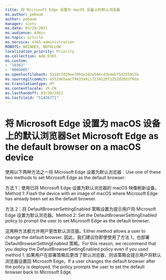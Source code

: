 ```yaml
---
title: 将 Microsoft Edge 设置为 macOS 设备上的默认浏览器
ms.author: pebaum
author: pebaum
manager: scotv
ms.date: 03/29/2021
ms.audience: Admin
ms.topic: article
ms.service: o365-administration
ROBOTS: NOINDEX, NOFOLLOW
localization_priority: Priority
ms.collection: Adm_O365
ms.custom:
- "10362"
- "9006005"
ms.openlocfilehash: 5318c7d20ee7091e162e566cd2b4ebf5d255915b
ms.sourcegitcommit: e552d65aac79433a911723412bf1252d20d3f0da
ms.translationtype: HT
ms.contentlocale: zh-CN
ms.lasthandoff: 03/30/2021
ms.locfileid: "51426771"
---
```

# <a name="set-microsoft-edge-as-the-default-browser-on-a-macos-device"></a><span data-ttu-id="7bd00-102">将 Microsoft Edge 设置为 macOS 设备上的默认浏览器</span><span class="sxs-lookup"><span data-stu-id="7bd00-102">Set Microsoft Edge as the default browser on a macOS device</span></span>

<span data-ttu-id="7bd00-103">使用以下两种方法之一将 Microsoft Edge 设置为默认浏览器：</span><span class="sxs-lookup"><span data-stu-id="7bd00-103">Use one of these two methods to set Microsoft Edge as the default browser:</span></span>

<span data-ttu-id="7bd00-104">方法 1：使用已将 Microsoft Edge 设置为默认浏览器的 macOS 映像刷新设备。</span><span class="sxs-lookup"><span data-stu-id="7bd00-104">Method 1: Flash the device with an image of macOS where Microsoft Edge has already been set as the default browser.</span></span>

<span data-ttu-id="7bd00-105">方法 2：将 DefaultBrowserSettingEnabled 策略设置为提示用户将 Microsoft Edge 设置为默认浏览器。</span><span class="sxs-lookup"><span data-stu-id="7bd00-105">Method 2: Set the DefaultBrowserSettingEnabled policy to prompt the user to set Microsoft Edge as the default browser.</span></span>

<span data-ttu-id="7bd00-106">这两种方法都允许用户更改默认浏览器。</span><span class="sxs-lookup"><span data-stu-id="7bd00-106">Either method allows a user to change the default browser.</span></span> <span data-ttu-id="7bd00-107">因此，我们建议你即使使用了方法 1，也部署 DefaultBrowserSettingEnabled 策略。</span><span class="sxs-lookup"><span data-stu-id="7bd00-107">For this reason, we recommend that you deploy the DefaultBrowserSettingEnabled policy even if you used method 1.</span></span> <span data-ttu-id="7bd00-108">如果用户在部署策略后更改了默认浏览器，则该策略会提示用户将默认浏览器设置回 Microsoft Edge。</span><span class="sxs-lookup"><span data-stu-id="7bd00-108">If a user changes the default browser after the policy is deployed, the policy prompts the user to set the default browser back to Microsoft Edge.</span></span>
